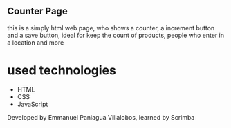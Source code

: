 

## Counter Page

this is a simply html web page, who shows a counter, a increment button and a save button, ideal for keep the count of products, people who enter in a location and more

# used technologies
 - HTML
 - CSS
 - JavaScript
 
Developed by Emmanuel Paniagua Villalobos, learned by Scrimba
